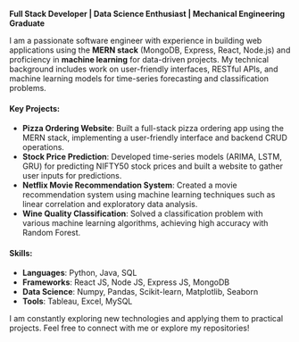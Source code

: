 **Full Stack Developer | Data Science Enthusiast | Mechanical Engineering Graduate**

I am a passionate software engineer with experience in building web applications using the **MERN stack** (MongoDB, Express, React, Node.js) and proficiency in **machine learning** for data-driven projects. My technical background includes work on user-friendly interfaces, RESTful APIs, and machine learning models for time-series forecasting and classification problems.

#### Key Projects:
- **Pizza Ordering Website**: Built a full-stack pizza ordering app using the MERN stack, implementing a user-friendly interface and backend CRUD operations.
- **Stock Price Prediction**: Developed time-series models (ARIMA, LSTM, GRU) for predicting NIFTY50 stock prices and built a website to gather user inputs for predictions.
- **Netflix Movie Recommendation System**: Created a movie recommendation system using machine learning techniques such as linear correlation and exploratory data analysis.
- **Wine Quality Classification**: Solved a classification problem with various machine learning algorithms, achieving high accuracy with Random Forest.

#### Skills:
- **Languages**: Python, Java, SQL
- **Frameworks**: React JS, Node JS, Express JS, MongoDB
- **Data Science**: Numpy, Pandas, Scikit-learn, Matplotlib, Seaborn
- **Tools**: Tableau, Excel, MySQL

I am constantly exploring new technologies and applying them to practical projects. Feel free to connect with me or explore my repositories!
